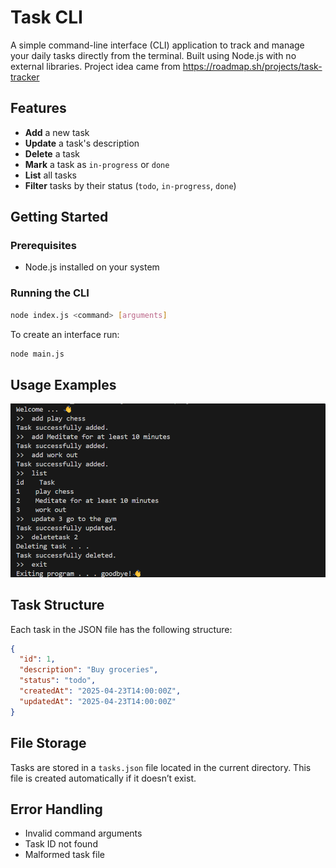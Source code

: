 # Task CLI

A simple command-line interface (CLI) application to track and manage your daily tasks directly from the terminal. Built using Node.js with no external libraries.
Project idea came from https://roadmap.sh/projects/task-tracker

## Features

- **Add** a new task
- **Update** a task's description
- **Delete** a task
- **Mark** a task as `in-progress` or `done`
- **List** all tasks
- **Filter** tasks by their status (`todo`, `in-progress`, `done`)

## Getting Started

### Prerequisites

- Node.js installed on your system

### Running the CLI

```bash
node index.js <command> [arguments]
```

To create an interface run:

```bash
node main.js
```

## Usage Examples

![example of the cli interface!](./example.png)

## Task Structure

Each task in the JSON file has the following structure:

```json
{
  "id": 1,
  "description": "Buy groceries",
  "status": "todo",
  "createdAt": "2025-04-23T14:00:00Z",
  "updatedAt": "2025-04-23T14:00:00Z"
}
```

## File Storage

Tasks are stored in a `tasks.json` file located in the current directory. This file is created automatically if it doesn’t exist.

## Error Handling

- Invalid command arguments
- Task ID not found
- Malformed task file
